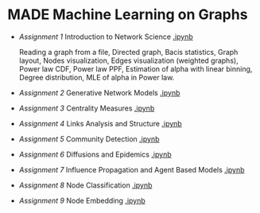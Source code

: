 # MADE Machine Learning on Graphs

- *Assignment 1* Introduction to Network Science [.ipynb](https://github.com/truEngineer/made_ml_graphs/blob/main/a1_networkx_intro.ipynb)
   
   Reading a graph from a file, Directed graph, Bacis statistics, Graph layout, Nodes visualization, Edges visualization (weighted graphs), Power law CDF, Power law PPF, Estimation of alpha with linear binning, Degree distribution, MLE of alpha in Power law.
   
- *Assignment 2* Generative Network Models [.ipynb](https://github.com/truEngineer/made_ml_graphs/blob/main/a2_gen_network_models.ipynb)

- *Assignment 3* Centrality Measures [.ipynb](https://github.com/truEngineer/made_ml_graphs/blob/main/a3_centrality_measures.ipynb)

- *Assignment 4* Links Analysis and Structure [.ipynb](https://github.com/truEngineer/made_ml_graphs/blob/main/a4_link_structure.ipynb)

- *Assignment 5* Community Detection [.ipynb](https://github.com/truEngineer/made_ml_graphs/blob/main/a5_community_detection.ipynb)

- *Assignment 6* Diffusions and Epidemics [.ipynb](https://github.com/truEngineer/made_ml_graphs/blob/main/a6_diffusions_epidemics.ipynb)

- *Assignment 7* Influence Propagation and Agent Based Models [.ipynb](https://github.com/truEngineer/made_ml_graphs/blob/main/a7_influence_agents.ipynb)

- *Assignment 8* Node Classification [.ipynb](https://github.com/truEngineer/made_ml_graphs/blob/main/a8_node_classification.ipynb)

- *Assignment 9* Node Embedding [.ipynb](https://github.com/truEngineer/made_ml_graphs/blob/main/a9_node_embedding.ipynb)
